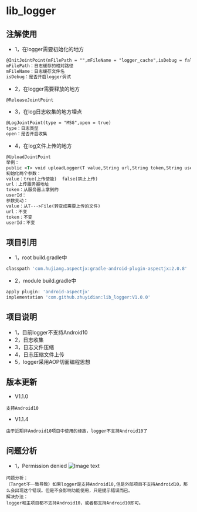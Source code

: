 # lib_logger

## 注解使用
* 1，在logger需要初始化的地方
```xml
@InitJointPoint(mFilePath = "",mFileName = "logger_cache",isDebug = false)
mFilePath：日志缓存的相对路径
mFileName：日志缓存文件名
isDebug：是否开启logger调试
```
* 2，在logger需要释放的地方
```xml
@ReleaseJointPoint
```
* 3，在log日志收集的地方埋点
```xml
@LogJointPoint(type = "MSG",open = true)
type：日志类型
open：是否开启收集
```
* 4，在log文件上传的地方
```xml
@UploadJointPoint
举例：
public <T> void uploadLogger(T value,String url,String token,String userId);
初始化两个参数：
value：true(上传使能)  false(禁止上传) 
url：上传服务器地址
token：从服务器上拿到的
userId：
参数变动：
value：从T--->File(转变成需要上传的文件)
url：不变
token：不变
userId：不变
```
## 项目引用
* 1，root build.gradle中
```groovy
classpath 'com.hujiang.aspectjx:gradle-android-plugin-aspectjx:2.0.8'
```
* 2，module build.gradle中
```groovy
apply plugin: 'android-aspectjx'
implementation 'com.github.zhuyidian:lib_logger:V1.0.0'
```
## 项目说明
* 1，目前logger不支持Android10
* 2，日志收集
* 3，日志文件压缩
* 4，日志压缩文件上传
* 5，logger采用AOP切面编程思想
## 版本更新
* V1.1.0
```
支持Android10
```
* V1.1.4
```
由于近期非Android10项目中使用的缘故，logger不支持Android10了
```
## 问题分析
* 1，Permission denied
![Image text](https://github.com/zhuyidian/lib_logger/blob/main/imgfiles/PermissionDenied.png)
```
问题分析：
（Target不一致导致）如果logger是支持Android10,但是外部项目不支持Android10，那么会出现这个错误。但是不会影响功能使用，只是提示错误而已。
解决办法：
logger和主项目都不支持Android10，或者都支持Android10即可。
```
